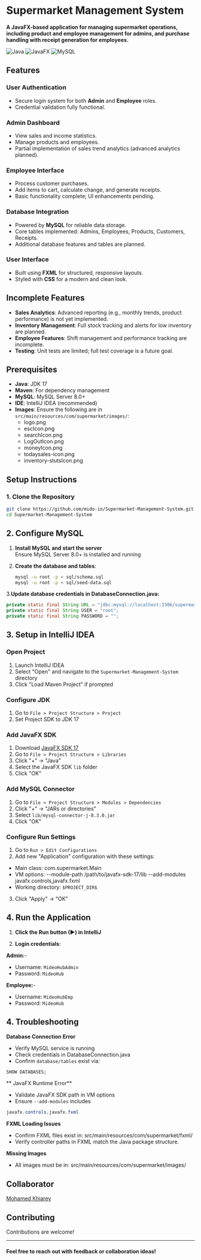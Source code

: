 # Supermarket Management System

**A JavaFX-based application for managing supermarket operations, including product and employee management for admins, and purchase handling with receipt generation for employees.**

![Java](https://img.shields.io/badge/Java-17-blue)
![JavaFX](https://img.shields.io/badge/JavaFX-17-orange)
![MySQL](https://img.shields.io/badge/MySQL-8.0+-blue)

## Features
###  User Authentication
- Secure login system for both **Admin** and **Employee** roles.
- Credential validation fully functional.

### Admin Dashboard
- View sales and income statistics.
- Manage products and employees.
- Partial implementation of sales trend analytics (advanced analytics planned).

### Employee Interface
- Process customer purchases.
- Add items to cart, calculate change, and generate receipts.
- Basic functionality complete; UI enhancements pending.

### Database Integration
- Powered by **MySQL** for reliable data storage.
- Core tables implemented: Admins, Employees, Products, Customers, Receipts.
- Additional database features and tables are planned.

### User Interface
- Built using **FXML** for structured, responsive layouts.
- Styled with **CSS** for a modern and clean look.

## Incomplete Features
- **Sales Analytics**: Advanced reporting (e.g., monthly trends, product performance) is not yet implemented.
- **Inventory Management**: Full stock tracking and alerts for low inventory are planned.
- **Employee Features**: Shift management and performance tracking are incomplete.
- **Testing**: Unit tests are limited; full test coverage is a future goal.


## Prerequisites
- **Java**: JDK 17
- **Maven**: For dependency management
- **MySQL**: MySQL Server 8.0+
- **IDE**: IntelliJ IDEA (recommended)
- **Images**: Ensure the following are in `src/main/resources/com/supermarket/images/`:
    - logo.png
    - escIcon.png
    - searchIcon.png
    - LogOutIcon.png
    - moneyIcon.png
    - todaysales-icon.png
    - inventory-stutsIcon.png

## Setup Instructions

### 1. Clone the Repository
```bash
git clone https://github.com/mido-io/Supermarket-Management-System.git
cd Supermarket-Management-System
```
## 2. Configure MySQL

1. **Install MySQL and start the server**  
   Ensure MySQL Server 8.0+ is installed and running

2. **Create the database and tables**:
   ```bash
   mysql -u root -p < sql/schema.sql
   mysql -u root -p < sql/seed-data.sql
   ```

3.**Update database credentials in DatabaseConnection.java:**

```java
private static final String URL = "jdbc:mysql://localhost:3306/supermarket";
private static final String USER = "root"; 
private static final String PASSWORD = "";
```
## 3. Setup in IntelliJ IDEA

### Open Project
1. Launch IntelliJ IDEA
2. Select "Open" and navigate to the `Supermarket-Management-System` directory
3. Click "Load Maven Project" if prompted

### Configure JDK
1. Go to `File > Project Structure > Project`
2. Set Project SDK to JDK 17

### Add JavaFX SDK
1. Download [JavaFX SDK 17](https://gluonhq.com/products/javafx/)
2. Go to `File > Project Structure > Libraries`
3. Click "+" → "Java"
4. Select the JavaFX SDK `lib` folder
5. Click "OK"

### Add MySQL Connector
1. Go to `File > Project Structure > Modules > Dependencies`
2. Click "+" → "JARs or directories"
3. Select `lib/mysql-connector-j-8.3.0.jar`
4. Click "OK"

### Configure Run Settings
1. Go to `Run > Edit Configurations`
2. Add new "Application" configuration with these settings:
- Main class: com.supermarket.Main
- VM options: --module-path /path/to/javafx-sdk-17/lib --add-modules javafx.controls,javafx.fxml
- Working directory: `$PROJECT_DIR$`
3. Click "Apply" → "OK"

## 4. Run the Application

1. **Click the Run button (▶) in IntelliJ**

2. **Login credentials**:

**Admin:**-
- Username: `MideoHubAdmin`
- Password: `MideoHub`

**Employee:**-
- Username: `MideoHubEmp`
- Password: `MideoHub`


## 4. Troubleshooting
**Database Connection Error**
- Verify MySQL service is running
- Check credentials in DatabaseConnection.java
- Confirm `database/tables` exist via:
```sql
SHOW DATABASES;
```

** JavaFX Runtime Error**
- Validate JavaFX SDK path in VM options
-  Ensure `--add-modules` includes
```java
javafx.controls,javafx.fxml
```
**FXML Loading Issues**
- Confirm FXML files exist in:
  src/main/resources/com/supermarket/fxml/
-  Verify controller paths in FXML match the Java package structure.

**Missing Images**
- All images must be in:
  src/main/resources/com/supermarket/images/


## Collaborator

[Mohamed Khiarey](https://github.com/khairy-nio)


## Contributing

Contributions are welcome!

-------------
#### Feel free to reach out with feedback or collaboration ideas!
